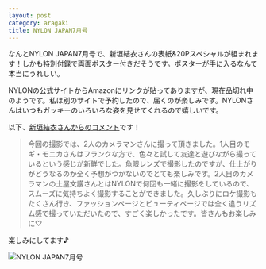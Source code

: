 ```yaml
---
layout: post
category: aragaki
title: NYLON JAPAN7月号
---
```

なんとNYLON JAPAN7月号で、新垣結衣さんの表紙&20Pスペシャルが組まれます！しかも特別付録で両面ポスター付きだそうです。ポスターが手に入るなんて本当にうれしい。

NYLONの公式サイトからAmazonにリンクが貼ってありますが、現在品切れ中のようです。私は別のサイトで予約したので、届くのが楽しみです。NYLONさんはいつもガッキーのいろいろな姿を見せてくれるので嬉しいです。

以下、[新垣結衣さんからのコメント](http://www.nylon.jp/NYLON138)です！
> 今回の撮影では、2人のカメラマンさんに撮って頂きました。1人目のモギ・モニカさんはフランクな方で、色々と試して友達と遊びながら撮っているという感じが新鮮でした。魚眼レンズで撮影したのですが、仕上がりがどうなるのか全く予想がつかないのでとても楽しみです。2人目のカメラマンの土屋文護さんとはNYLONで何回も一緒に撮影をしているので、スムーズに気持ちよく撮影することができました。久しぶりにロケ撮影もたくさん行き、ファッションページとビューティページでは全く違うリズム感で撮っていただいたので、すごく楽しかったです。皆さんもお楽しみに♡ 

楽しみにしてます♪

![NYLON JAPAN7月号](http://www.nylon.jp/uploads/2017/05/main46.jpg)